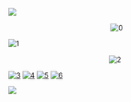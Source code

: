 ![](https://files.catbox.moe/dp3tv4.png)
                 

　 　 　 　 　 　 　 　　  　　 　 ![0](https://files.catbox.moe/gqgly4.png)


![1](https://files.catbox.moe/p33hp7.gif)

 　　　　 　　　 　　　　　　　![2](https://files.catbox.moe/l84ki6.png)

[![3](https://files.catbox.moe/fu72ik.png)](https://rentry.org/campervancruise)
[![4](https://files.catbox.moe/63s8fl.png)](https://bushmansrules.atabook.org/)
[![5](https://files.catbox.moe/fgqwi6.png)](https://retrospring.net/@MellowAmaryllis)
[![6](https://files.catbox.moe/dvwfrc.png)](https://en.pronouns.page/@MellowAmaryllis)

![](https://files.catbox.moe/pj9t5t.png)
